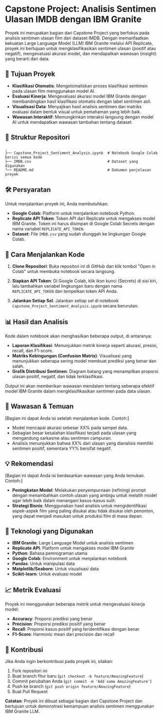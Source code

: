 # Capstone Project: Analisis Sentimen Ulasan IMDB dengan IBM Granite

Proyek ini merupakan bagian dari Capstone Project yang berfokus pada analisis sentimen ulasan film dari dataset IMDB. Dengan memanfaatkan kekuatan Large Language Model (LLM) IBM Granite melalui API Replicate, proyek ini bertujuan untuk mengklasifikasikan sentimen ulasan (positif atau negatif), mengevaluasi akurasi model, dan mendapatkan wawasan (insight) yang berarti dari data.

## 🎯 Tujuan Proyek

- **Klasifikasi Otomatis**: Mengotomatiskan proses klasifikasi sentimen pada ulasan film menggunakan model AI.
- **Evaluasi Kinerja**: Mengevaluasi akurasi model IBM Granite dengan membandingkan hasil klasifikasi otomatis dengan label sentimen asli.
- **Visualisasi Data**: Menyajikan hasil analisis sentimen dan matriks evaluasi dalam bentuk visual untuk pemahaman yang lebih baik.
- **Wawasan Interaktif**: Memungkinkan interaksi langsung dengan model AI untuk mendapatkan wawasan tambahan tentang dataset.

## 📁 Struktur Repositori

```
.
├── Capstone_Project_Sentiment_Analysis.ipynb  # Notebook Google Colab berisi semua kode
├── IMDB.csv                                   # Dataset yang digunakan
└── README.md                                  # Dokumen penjelasan proyek
```

## 🛠️ Persyaratan

Untuk menjalankan proyek ini, Anda membutuhkan:

- **Google Colab**: Platform untuk menjalankan notebook Python.
- **Replicate API Token**: Token API dari Replicate untuk mengakses model IBM Granite. Token ini harus disimpan di Google Colab Secrets dengan nama variabel `REPLICATE_API_TOKEN`.
- **Dataset**: File `IMDB.csv` yang sudah diunggah ke lingkungan Google Colab.

## 🚀 Cara Menjalankan Kode

1. **Clone Repositori**: Buka repositori ini di GitHub dan klik tombol "Open in Colab" untuk membuka notebook secara langsung.

2. **Siapkan API Token**: Di Google Colab, klik ikon kunci (Secrets) di sisi kiri, lalu tambahkan variabel lingkungan baru dengan nama `REPLICATE_API_TOKEN` dan tempelkan token API Anda.

3. **Jalankan Setiap Sel**: Jalankan setiap sel di notebook `Capstone_Project_Sentiment_Analysis.ipynb` secara berurutan.

## 📊 Hasil dan Analisis

Kode dalam notebook akan menghasilkan beberapa output, di antaranya:

- **Laporan Klasifikasi**: Menunjukkan metrik kinerja seperti akurasi, presisi, recall, dan F1-score.
- **Matriks Kebingungan (Confusion Matrix)**: Visualisasi yang menunjukkan seberapa sering model membuat prediksi yang benar dan salah.
- **Grafik Distribusi Sentimen**: Diagram batang yang menampilkan proporsi ulasan positif, negatif, dan tidak terklasifikasi.

Output ini akan memberikan wawasan mendalam tentang seberapa efektif model IBM Granite dalam mengklasifikasikan sentimen pada data ulasan.

## 📝 Wawasan & Temuan

[Bagian ini dapat Anda isi setelah menjalankan kode. Contoh:]

- Model mencapai akurasi sebesar XX% pada sampel data.
- Sebagian besar kesalahan klasifikasi terjadi pada ulasan yang mengandung sarkasme atau sentimen campuran.
- Analisis menunjukkan bahwa XX% dari ulasan yang dianalisis memiliki sentimen positif, sementara YY% bersifat negatif.

## 💡 Rekomendasi

[Bagian ini dapat Anda isi berdasarkan wawasan yang Anda temukan. Contoh:]

- **Peningkatan Model**: Melakukan penyempurnaan (refining) prompt dengan menambahkan contoh ulasan yang ambigu untuk melatih model agar lebih baik dalam menangani kasus-kasus sulit.
- **Strategi Bisnis**: Menggunakan hasil analisis untuk mengidentifikasi aspek-aspek film yang paling disukai atau tidak disukai oleh penonton, yang dapat menjadi masukan untuk produksi film di masa depan.

## 🔧 Teknologi yang Digunakan

- **IBM Granite**: Large Language Model untuk analisis sentimen
- **Replicate API**: Platform untuk mengakses model IBM Granite
- **Python**: Bahasa pemrograman utama
- **Google Colab**: Environment untuk menjalankan notebook
- **Pandas**: Untuk manipulasi data
- **Matplotlib/Seaborn**: Untuk visualisasi data
- **Scikit-learn**: Untuk evaluasi model

## 📈 Metrik Evaluasi

Proyek ini menggunakan beberapa metrik untuk mengevaluasi kinerja model:

- **Accuracy**: Proporsi prediksi yang benar
- **Precision**: Proporsi prediksi positif yang benar
- **Recall**: Proporsi kasus positif yang teridentifikasi dengan benar
- **F1-Score**: Harmonic mean dari precision dan recall

## 🤝 Kontribusi

Jika Anda ingin berkontribusi pada proyek ini, silakan:

1. Fork repositori ini
2. Buat branch fitur baru (`git checkout -b feature/AmazingFeature`)
3. Commit perubahan Anda (`git commit -m 'Add some AmazingFeature'`)
4. Push ke branch (`git push origin feature/AmazingFeature`)
5. Buat Pull Request

**Catatan**: Proyek ini dibuat sebagai bagian dari Capstone Project dan bertujuan untuk demonstrasi kemampuan analisis sentimen menggunakan IBM Granite LLM.
